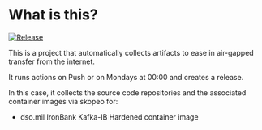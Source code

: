 # What is this?

[![Release](https://github.com/amentumcms/Kafka-IB/actions/workflows/collect.yml/badge.svg?branch=main)](https://github.com/amentumcms/Kafka-IB/actions/workflows/collect.yml)

This is a project that automatically collects artifacts to ease in air-gapped transfer from the internet.

It runs actions on Push or on Mondays at 00:00 and creates a release.

In this case, it collects the source code repositories and the associated container images via skopeo for:

- dso.mil IronBank Kafka-IB Hardened container image
